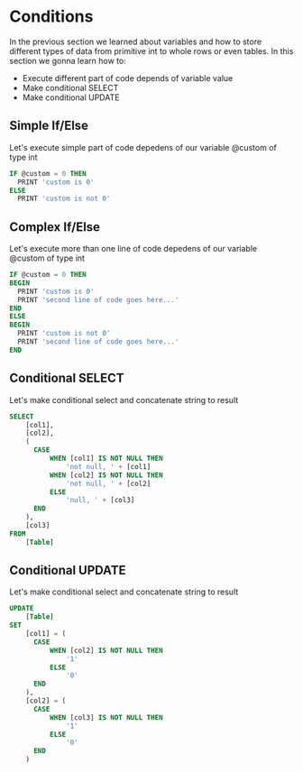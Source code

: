 # Conditions
In the previous section we learned about variables and how to store different types of data from primitive int to whole rows or even tables.
In this section we gonna learn how to:
* Execute different part of code depends of variable value
* Make conditional SELECT 
* Make conditional UPDATE

## Simple If/Else
Let's execute simple part of code depedens of our variable @custom of type int
```sql
IF @custom = 0 THEN
  PRINT 'custom is 0'
ELSE
  PRINT 'custom is not 0'
```

## Complex If/Else
Let's execute more than one line of code depedens of our variable @custom of type int
```sql
IF @custom = 0 THEN
BEGIN
  PRINT 'custom is 0'
  PRINT 'second line of code goes here...'
END
ELSE
BEGIN
  PRINT 'custom is not 0'
  PRINT 'second line of code goes here...'
END
```

## Conditional SELECT
Let's make conditional select and concatenate string to result
```sql
SELECT
    [col1],
    [col2],
    (
      CASE
          WHEN [col1] IS NOT NULL THEN
              'not null, ' + [col1]
          WHEN [col2] IS NOT NULL THEN
              'not null, ' + [col2]
          ELSE
              'null, ' + [col3] 
      END
    ),
    [col3]
FROM
    [Table]
```

## Conditional UPDATE
Let's make conditional select and concatenate string to result
```sql
UPDATE
    [Table]
SET
    [col1] = (
      CASE
          WHEN [col2] IS NOT NULL THEN
              '1'
          ELSE
              '0'
      END
    ),
    [col2] = (
      CASE
          WHEN [col3] IS NOT NULL THEN
              '1'
          ELSE
              '0'
      END
    )
```
